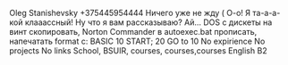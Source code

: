 Oleg Stanishevsky
+375445954444
Ничего уже не жду ( 
О-о! Я та-а-а-кой клааассный! Ну что я вам рассказываю? Ай... 
DOS с дискеты на винт скопировать, Norton Commander в autoexec.bat прописать, напечатать format c: 
BASIC 10 START; 20 GO to 10 
No expirience 
No projects 
No links 
School, BSUIR, courses, courses,courses 
English B2
